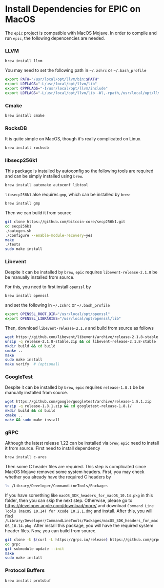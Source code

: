 # Install Dependencies for EPIC on MacOS

The `epic` project is compatible with MacOS Mojave. In order to compile and run `epic`, the following depencencies are needed.

### LLVM 

```bash
brew install llvm
```

You may need to set the following path in `~/.zshrc` or `~/.bash_profile`

```bash
export PATH="/usr/local/opt/llvm/bin:$PATH"
export LDFLAGS="-L/usr/local/opt/llvm/lib"
export CPPFLAGS="-I/usr/local/opt/llvm/include"
export LDFLAGS="-L/usr/local/opt/llvm/lib -Wl,-rpath,/usr/local/opt/llvm/lib"
```

### Cmake

```bash
brew install cmake
```

### RocksDB

It is quite simple on MacOS, though it's really complicated on Linux.

```bash
brew install rocksdb
```

### libsecp256k1

This package is installed by autoconfig so the following tools are required and can be simply installed using `brew`.

```bash
brew install automake autoconf libtool
```

 `libsecp256k1` alse requires `gmp`, which can be installed by `brew`

```bash
brew install gmp
```

Then we can build it from source

```bash
git clone https://github.com/bitcoin-core/secp256k1.git
cd secp256k1
./autogen.sh
./configure --enable-module-recovery=yes
make
./tests
sudo make install
```

### Libevent

Despite it can be installed by `brew`, `epic` requires `libevent-release-2.1.8` be be manually installed from source. 

For this, you need to first install `openssl` by 

```bash
brew install openssl
```

and set the following in `~/.zshrc` or `~/.bash_profile`

```bash
export OPENSSL_ROOT_DIR="/usr/local/opt/openssl"
export OPENSSL_LIBRARIES="/usr/local/opt/openssl/lib"
```

Then, download `libevent-release-2.1.8` and build from source as follows

```bash
wget https://github.com/libevent/libevent/archive/release-2.1.8-stable.zip
unzip -q release-2.1.8-stable.zip && cd libevent-release-2.1.8-stable
mkdir build && cd build
cmake ..
make
sudo make install
make verify  # (optional)
```

### GoogleTest

Despite it can be installed by `brew`, `epic` requires  `release-1.8.1` be be manually installed from source. 

```bash
wget https://github.com/google/googletest/archive/release-1.8.1.zip
unzip -q release-1.8.1.zip && cd googletest-release-1.8.1/
mkdir build && cd build
cmake .. 
make && sudo make install
```

### gRPC

Although the latest release 1.22 can be installed via `brew`, `epic` need to install it from source. First need to install dependency

```bash
brew install c-ares
```

Then some C header files are required. This step is complicated since MacOS Mojave removed some system headers. First, you may check whether you already have the required C headers by

```bash
ls /Library/Developer/CommandLineTools/Packages
```

If you have something like `macOS_SDK_headers_for_macOS_10.14.pkg` in this folder, then you can skip the next step. Otherwise, please go to https://developer.apple.com/download/more/ and download `Command Line Tools (macOS 10.14) for Xcode 10.2.1.dmg` and install. After this, you will find `/Library/Developer/CommandLineTools/Packages/macOS_SDK_headers_for_macOS_10.14.pkg`. After install this package, you will have the required system header files. Now, you can build from source. 

```bash
git clone -b $(curl -L https://grpc.io/release) https://github.com/grpc/grpc
cd grpc
git submodule update --init
make
sudo make install
```

### Protocol Buffers

```bash
brew install protobuf
```
